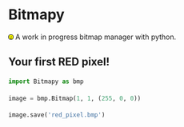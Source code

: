 # Bitmapy
![Bitmap logo.](/smiley_face.bmp)
A work in progress bitmap manager with python.

## Your first RED pixel!

```python
import Bitmapy as bmp

image = bmp.Bitmap(1, 1, (255, 0, 0))

image.save('red_pixel.bmp')
```